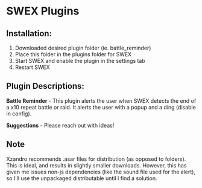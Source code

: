 # SWEX Plugins

## Installation:
1. Downloaded desired plugin folder (ie. battle_reminder)
2. Place this folder in the plugins folder for SWEX
3. Start SWEX and enable the plugin in the settings tab
4. Restart SWEX

## Plugin Descriptions:
**Battle Reminder** - This plugin alerts the user when SWEX detects the end of a x10 repeat battle or raid.  It alerts the user with a popup and a ding (disable in config).

**Suggestions** - Please reach out with ideas!

## Note
Xzandro recommends .asar files for distribution (as opposed to folders).  This is ideal, and results in slightly smaller downloads. However, this has given me issues non-js dependencies (like the sound file used for the alert), so I'll use the unpackaged distributable until I find a solution.
